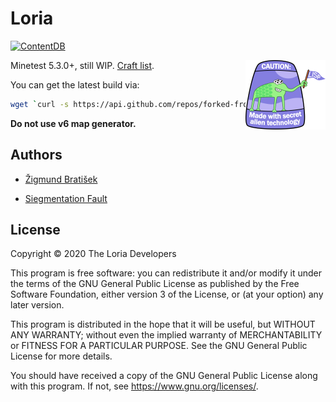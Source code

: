 # Loria

[![ContentDB](https://content.minetest.net/packages/siegment/loria/shields/downloads/)](https://content.minetest.net/packages/siegment/loria/)

<img alt="Made with secret alien technology" align="right" src="pictures/Lisp.png">

Minetest 5.3.0+, still WIP. [Craft list](manuals/craft_list.md).

You can get the latest build via:

```bash
wget `curl -s https://api.github.com/repos/forked-from-1kasper/loria/releases/latest | jq -r '.assets[0].browser_download_url'`
```

**Do not use v6 map generator.**

## Authors

* [Žigmund Bratišek](https://github.com/Borschemancer)

* [Siegmentation Fault](https://github.com/forked-from-1kasper)

## License

Copyright © 2020 The Loria Developers

This program is free software: you can redistribute it and/or modify
it under the terms of the GNU General Public License as published by
the Free Software Foundation, either version 3 of the License, or
(at your option) any later version.

This program is distributed in the hope that it will be useful,
but WITHOUT ANY WARRANTY; without even the implied warranty of
MERCHANTABILITY or FITNESS FOR A PARTICULAR PURPOSE. See the
GNU General Public License for more details.

You should have received a copy of the GNU General Public License
along with this program. If not, see <https://www.gnu.org/licenses/>.